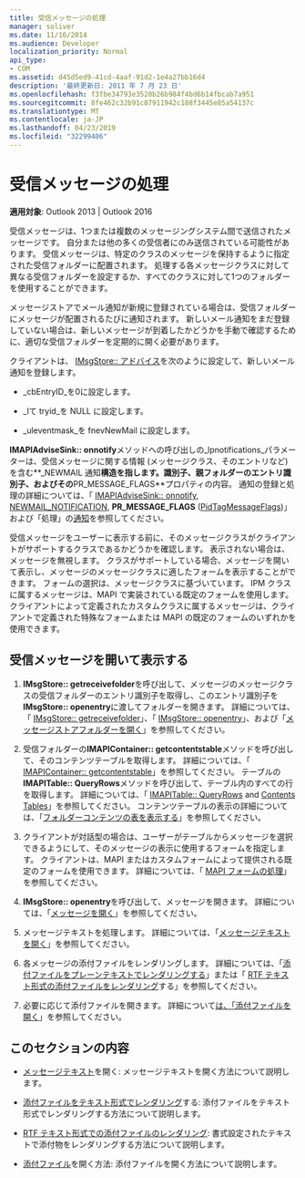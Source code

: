 ```yaml
---
title: 受信メッセージの処理
manager: soliver
ms.date: 11/16/2014
ms.audience: Developer
localization_priority: Normal
api_type:
- COM
ms.assetid: d45d5ed9-41cd-4aaf-91d2-1e4a27bb16d4
description: '最終更新日: 2011 年 7 月 23 日'
ms.openlocfilehash: f3fbe34793e3520b26b984f4bd6b14fbcab7a951
ms.sourcegitcommit: 8fe462c32b91c87911942c188f3445e85a54137c
ms.translationtype: MT
ms.contentlocale: ja-JP
ms.lasthandoff: 04/23/2019
ms.locfileid: "32299406"
---
```

# <a name="handling-an-incoming-message"></a>受信メッセージの処理

**適用対象**: Outlook 2013 | Outlook 2016 
  
受信メッセージは、1つまたは複数のメッセージングシステム間で送信されたメッセージです。 自分または他の多くの受信者にのみ送信されている可能性があります。 受信メッセージは、特定のクラスのメッセージを保持するように指定された受信フォルダーに配置されます。 処理する各メッセージクラスに対して異なる受信フォルダーを設定するか、すべてのクラスに対して1つのフォルダーを使用することができます。
  
メッセージストアでメール通知が新規に登録されている場合は、受信フォルダーにメッセージが配置されるたびに通知されます。 新しいメール通知をまだ登録していない場合は、新しいメッセージが到着したかどうかを手動で確認するために、適切な受信フォルダーを定期的に開く必要があります。
  
クライアントは、 [IMsgStore:: アドバイス](imsgstore-advise.md)を次のように設定して、新しいメール通知を登録します。 
  
- _cbEntryID_を0に設定します。 
    
- _lて tryid_を NULL に設定します。 
    
- _uleventmask_を fnevNewMail に設定します。 
    
**IMAPIAdviseSink:: onnotify**メソッドへの呼び出しの_lpnotifications_パラメーターは、受信メッセージに関する情報 (メッセージクラス、そのエントリなど) を含む**\_NEWMAIL 通知**構造を指します。識別子、親フォルダーのエントリ識別子、およびその**PR_MESSAGE_FLAGS**プロパティの内容。 通知の登録と処理の詳細については、「 [IMAPIAdviseSink:: onnotify](imapiadvisesink-onnotify.md), [NEWMAIL_NOTIFICATION](newmail_notification.md), **PR_MESSAGE_FLAGS** ([PidTagMessageFlags](pidtagmessageflags-canonical-property.md))」および「処理」の[通知](handling-notifications.md)を参照してください。 
  
受信メッセージをユーザーに表示する前に、そのメッセージクラスがクライアントがサポートするクラスであるかどうかを確認します。 表示されない場合は、メッセージを無視します。 クラスがサポートしている場合、メッセージを開いて表示し、メッセージのメッセージクラスに適したフォームを表示することができます。 フォームの選択は、メッセージクラスに基づいています。 IPM クラスに属するメッセージは、MAPI で実装されている既定のフォームを使用します。 クライアントによって定義されたカスタムクラスに属するメッセージは、クライアントで定義された特殊なフォームまたは MAPI の既定のフォームのいずれかを使用できます。
  
## <a name="open-and-display-an-incoming-message"></a>受信メッセージを開いて表示する
  
1. **IMsgStore:: getreceivefolder**を呼び出して、メッセージのメッセージクラスの受信フォルダーのエントリ識別子を取得し、このエントリ識別子を**IMsgStore:: openentry**に渡してフォルダーを開きます。 詳細については、「 [IMsgStore:: getreceivefolder](imsgstore-getreceivefolder.md)」、「 [IMsgStore:: openentry](imsgstore-openentry.md)」、および「[メッセージストアフォルダーを開く](opening-a-message-store-folder.md)」を参照してください。
    
2. 受信フォルダーの**IMAPIContainer:: getcontentstable**メソッドを呼び出して、そのコンテンツテーブルを取得します。 詳細については、「 [IMAPIContainer:: getcontentstable](imapicontainer-getcontentstable.md)」を参照してください。 テーブルの**IMAPITable:: QueryRows**メソッドを呼び出して、テーブル内のすべての行を取得します。 詳細については、「 [IMAPITable:: QueryRows](imapitable-queryrows.md) and [Contents Tables](contents-tables.md)」を参照してください。 コンテンツテーブルの表示の詳細については、「[フォルダーコンテンツの表を表示する](displaying-a-folder-contents-table.md)」を参照してください。
    
3. クライアントが対話型の場合は、ユーザーがテーブルからメッセージを選択できるようにして、そのメッセージの表示に使用するフォームを指定します。 クライアントは、MAPI またはカスタムフォームによって提供される既定のフォームを使用できます。 詳細については、「 [MAPI フォームの処理](handling-mapi-forms.md)」を参照してください。
    
4. **IMsgStore:: openentry**を呼び出して、メッセージを開きます。 詳細については、「[メッセージを開く](opening-a-message.md)」を参照してください。
    
5. メッセージテキストを処理します。 詳細については、「[メッセージテキストを開く](opening-message-text.md)」を参照してください。
    
6. 各メッセージの添付ファイルをレンダリングします。 詳細については、「[添付ファイルをプレーンテキストでレンダリングする](rendering-an-attachment-in-plain-text.md)」または「 [RTF テキスト形式の添付ファイルをレンダリング](rendering-an-attachment-in-rtf-text.md)する」を参照してください。
    
7. 必要に応じて添付ファイルを開きます。 詳細について[は、「添付ファイルを開く](opening-an-attachment.md)」を参照してください。
    
## <a name="in-this-section"></a>このセクションの内容

- [メッセージテキスト](opening-message-text.md)を開く: メッセージテキストを開く方法について説明します。
    
- [添付ファイルをテキスト形式でレンダリング](rendering-an-attachment-in-plain-text.md)する: 添付ファイルをテキスト形式でレンダリングする方法について説明します。
    
- [RTF テキスト形式での添付ファイルのレンダリング](rendering-an-attachment-in-rtf-text.md): 書式設定されたテキストで添付物をレンダリングする方法について説明します。
    
- [添付ファイル](opening-an-attachment.md)を開く方法: 添付ファイルを開く方法について説明します。
    

